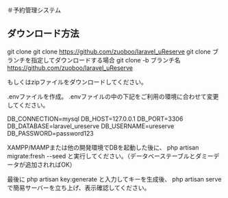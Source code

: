 ＃予約管理システム

## ダウンロード方法
git clone
git clone https://github.com/zuoboo/laravel_uReserve
git clone ブランチを指定してダウンロードする場合
git clone -b ブランチ名 https://github.com/zuoboo/laravel_uReserve

もしくはzipファイルをダウンロードしてください。

.envファイルを作成。
.envファイルの中の下記をご利用の環境に合わせて変更してください。

DB_CONNECTION=mysql
DB_HOST=127.0.0.1
DB_PORT=3306
DB_DATABASE=laravel_ureserve
DB_USERNAME=ureserve
DB_PASSWORD=password123

XAMPP/MAMPまたは他の開発環境でDBを起動した後に、
php artisan migrate:fresh --seed
と実行してください。（データベーステーブルとダミーデータが追加されればOK）

最後に
php artisan key:generate
と入力してキーを生成後、
php artisan serve で簡易サーバーを立ち上げ、表示確認してください。
